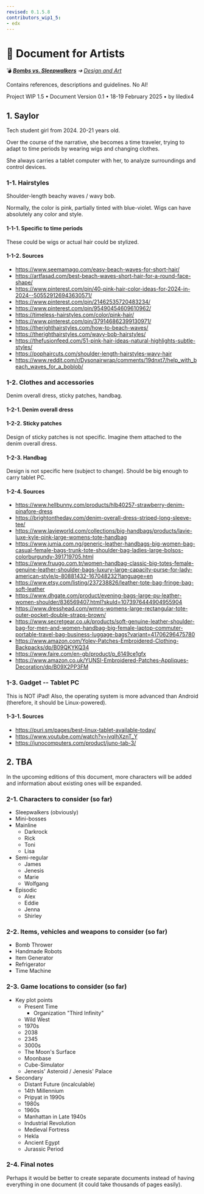 ```yaml
---
revised: 0.1.5.8
contributors_wip1_5:
- edx
---
```


# 📄 Document for Artists

💣 ***[Bombs vs. Sleepwalkers](/README.md)** ➔ [Design and Art](/design_art/readme.md)*

Contains references, descriptions and guidelines. No AI!

Project WIP 1.5 • Document Version 0.1 • 18-19 February 2025 • by liledix4

## 1. Saylor

Tech student girl from 2024. 20-21 years old.

Over the course of the narrative, she becomes a time traveler, trying to adapt to time periods by wearing wigs and changing clothes.

She always carries a tablet computer with her, to analyze surroundings and control devices.

### 1-1. Hairstyles

Shoulder-length beachy waves / wavy bob.

Normally, the color is pink, partially tinted with blue-violet. Wigs can have absolutely any color and style.

#### 1-1-1. Specific to time periods

These could be wigs or actual hair could be stylized.

#### 1-1-2. Sources

- <https://www.seemamago.com/easy-beach-waves-for-short-hair/>
- <https://artfasad.com/best-beach-waves-short-hair-for-a-round-face-shape/>
- <https://www.pinterest.com/pin/40-pink-hair-color-ideas-for-2024-in-2024--505529126943630571/>
- <https://www.pinterest.com/pin/21462535720483234/>
- <https://www.pinterest.com/pin/95490454609610962/>
- <https://timeless-hairstyles.com/color/pink-hair/>
- <https://www.pinterest.com/pin/379146862399130971/>
- <https://therighthairstyles.com/how-to-beach-waves/>
- <https://therighthairstyles.com/wavy-bob-hairstyles/>
- <https://thefusionfeed.com/51-pink-hair-ideas-natural-highlights-subtle-styles/>
- <https://pophaircuts.com/shoulder-length-hairstyles-wavy-hair>
- <https://www.reddit.com/r/Dysonairwrap/comments/19dnxt7/help_with_beach_waves_for_a_boblob/>

### 1-2. Clothes and accessories

Denim overall dress, sticky patches, handbag.

#### 1-2-1. Denim overall dress

#### 1-2-2. Sticky patches

Design of sticky patches is not specific. Imagine them attached to the denim overall dress.

#### 1-2-3. Handbag

Design is not specific here (subject to change). Should be big enough to carry tablet PC.

#### 1-2-4. Sources

- <https://www.hellbunny.com/products/hlb40257-strawberry-denim-pinafore-dress>
- <https://brightontheday.com/denim-overall-dress-striped-long-sleeve-tee/>
- <https://www.lavieworld.com/collections/big-handbags/products/lavie-luxe-kyle-pink-large-womens-tote-handbag>
- <https://www.jumia.com.ng/generic-leather-handbags-big-women-bag-casual-female-bags-trunk-tote-shoulder-bag-ladies-large-bolsos-colorburgundy-391719705.html>
- <https://www.fruugo.com.tr/women-handbag-classic-big-totes-female-genuine-leather-shoulder-bags-luxury-large-capacity-purse-for-lady-american-style/p-80881432-167048232?language=en>
- <https://www.etsy.com/listing/237238826/leather-tote-bag-fringe-bag-soft-leather>
- <https://www.dhgate.com/product/evening-bags-large-pu-leather-women-shoulder/836569407.html?skuId=1073976444904955904>
- <https://www.dresshead.com/wmns-womens-large-rectangular-tote-outer-pocket-double-straps-brown/>
- <https://www.secretgear.co.uk/products/soft-genuine-leather-shoulder-bag-for-men-and-women-handbag-big-female-laptop-commuter-portable-travel-bag-business-luggage-bags?variant=41706296475780>
- <https://www.amazon.com/Yolev-Patches-Embroidered-Clothing-Backpacks/dp/B09QKYKQ34>
- <https://www.faire.com/en-gb/product/p_6149ce1gfx>
- <https://www.amazon.co.uk/YUNSI-Embroidered-Patches-Appliques-Decoration/dp/B09X2PP3FM>

### 1-3. Gadget -- Tablet PC

This is NOT iPad! Also, the operating system is more advanced than
Android (therefore, it should be Linux-powered).

#### 1-3-1. Sources

- <https://puri.sm/pages/best-linux-tablet-available-today/>
- <https://www.youtube.com/watch?v=ivqIhXznT_Y>
- <https://junocomputers.com/product/juno-tab-3/>

## 2. TBA

In the upcoming editions of this document, more characters will be added and information about existing ones will be expanded.

### 2-1. Characters to consider (so far)

- Sleepwalkers (obviously)
- Mini-bosses
- Mainline
  - Darkrock
  - Rick
  - Toni
  - Lisa
- Semi-regular
  - James
  - Jenesis
  - Marie
  - Wolfgang
- Episodic
  - Alex
  - Eddie
  - Jenna
  - Shirley

### 2-2. Items, vehicles and weapons to consider (so far)

- Bomb Thrower
- Handmade Robots
- Item Generator
- Refrigerator
- Time Machine

### 2-3. Game locations to consider (so far)

- Key plot points
  - Present Time
    - Organization "Third Infinity"
  - Wild West
  - 1970s
  - 2038
  - 2345
  - 3000s
  - The Moon's Surface
  - Moonbase
  - Cube-Simulator
  - Jenesis' Asteroid / Jenesis' Palace
- Secondary
  - Distant Future (incalculable)
  - 14th Millennium
  - Pripyat in 1990s
  - 1980s
  - 1960s
  - Manhattan in Late 1940s
  - Industrial Revolution
  - Medieval Fortress
  - Hekla
  - Ancient Egypt
  - Jurassic Period

### 2-4. Final notes

Perhaps it would be better to create separate documents instead of having everything in one document (it could take thousands of pages easily).
